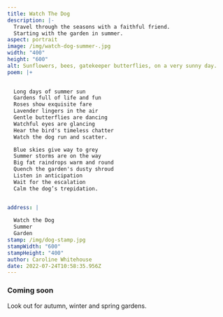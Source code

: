 ```yaml
---
title: Watch The Dog
description: |-
  Travel through the seasons with a faithful friend.
  Starting with the garden in summer.
aspect: portrait
image: /img/watch-dog-summer-.jpg
width: "400"
height: "600"
alt: Sunflowers, bees, gatekeeper butterflies, on a very sunny day.
poem: |+
  

  Long days of summer sun
  Gardens full of life and fun
  Roses show exquisite fare 
  Lavender lingers in the air
  Gentle butterflies are dancing
  Watchful eyes are glancing
  Hear the bird's timeless chatter
  Watch the dog run and scatter.

  Blue skies give way to grey
  Summer storms are on the way
  Big fat raindrops warm and round
  Quench the garden's dusty shroud
  Listen in anticipation 
  Wait for the escalation
  Calm the dog’s trepidation.


address: |
  
  Watch the Dog 
  Summer
  Garden
stamp: /img/dog-stamp.jpg
stampWidth: "600"
stampHeight: "400"
author: Caroline Whitehouse
date: 2022-07-24T10:58:35.956Z
---
```

### **Coming soon**

Look out for autumn, winter and spring gardens.
